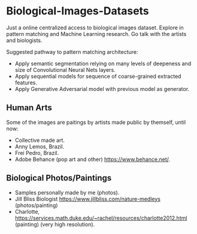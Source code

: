 # Biological-Images-Datasets
Just a online centralized access to biological images dataset. Explore in pattern matching and Machine Learning research. Go talk with the artists and biologists.

Suggested pathway to pattern matching architecture:
- Apply semantic segmentation relying on many levels of deepeness and size of Convolutional Neural Nets layers.
- Apply sequential models for sequence of coarse-grained extracted features.
- Apply Generative Adversarial model with previous model as generator.


## Human Arts

Some of the images are paitings by artists made public by themself, until now:

- Collective made art.
- Anny Lemos, Brazil.
- Frei Pedro, Brazil.
- Adobe Behance (pop art and other) https://www.behance.net/.

## Biological Photos/Paintings

- Samples personally made by me (photos).
- Jill Bliss Biologist https://www.jillbliss.com/nature-medleys (photos/painting)
- Charlotte, https://services.math.duke.edu/~rachel/resources/charlotte2012.html (painting) (very high resolution).
